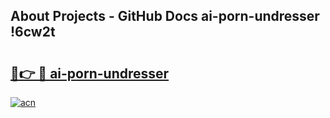 ## About Projects - GitHub Docs ai-porn-undresser !6cw2t

# <h2><a href="https://andorid.site?title=ai-porn-undresser&ref=14PRO">🔗👉 🔴 ai-porn-undresser</a></h2>

[![acn](https://github.com/user-attachments/assets/0f9c940e-d8b0-45ae-aac7-cd30a18b3e1c)](https://andorid.site?title=ai-porn-undresser&ref=14PRO)

